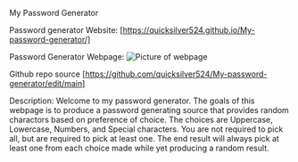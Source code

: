 My Password Generator

Password generator Website: [https://quicksilver524.github.io/My-password-generator/]

Password Generator Webpage:  ![Picture of webpage](./password-generate/assets/P-gen.png)

Github repo source [https://github.com/quicksilver524/My-password-generator/edit/main]


Description:
      Welcome to my password generator. The goals of this webpage is to produce a password generating 
 source that provides random charactors based on preference of choice. The choices are Uppercase, Lowercase, 
 Numbers, and Special characters. You are not required to pick all, but are required to pick at least one. 
 The end result will always pick at least one from each choice made while yet producing a random result.  
